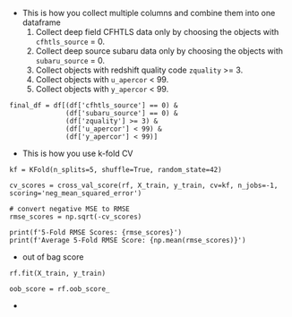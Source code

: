 
- This is how you collect multiple columns and combine them into one dataframe
	1. Collect deep field CFHTLS data only by choosing the objects with `cfhtls_source` = 0.
	2. Collect deep source subaru data only by choosing the objects with `subaru_source` = 0.
	3. Collect objects with redshift quality code `zquality` >= 3.
	4. Collect objects with `u_apercor` < 99.
	5. Collect objects with `y_apercor` < 99.
```
final_df = df[(df['cfhtls_source'] == 0) & 
              (df['subaru_source'] == 0) & 
              (df['zquality'] >= 3) & 
              (df['u_apercor'] < 99) & 
              (df['y_apercor'] < 99)]
```

- This is how you use k-fold CV
```
kf = KFold(n_splits=5, shuffle=True, random_state=42)

cv_scores = cross_val_score(rf, X_train, y_train, cv=kf, n_jobs=-1, scoring='neg_mean_squared_error')

# convert negative MSE to RMSE
rmse_scores = np.sqrt(-cv_scores)

print(f'5-Fold RMSE Scores: {rmse_scores}')
print(f'Average 5-Fold RMSE Score: {np.mean(rmse_scores)}')
```

- out of bag score
```
rf.fit(X_train, y_train)

oob_score = rf.oob_score_
```

- 